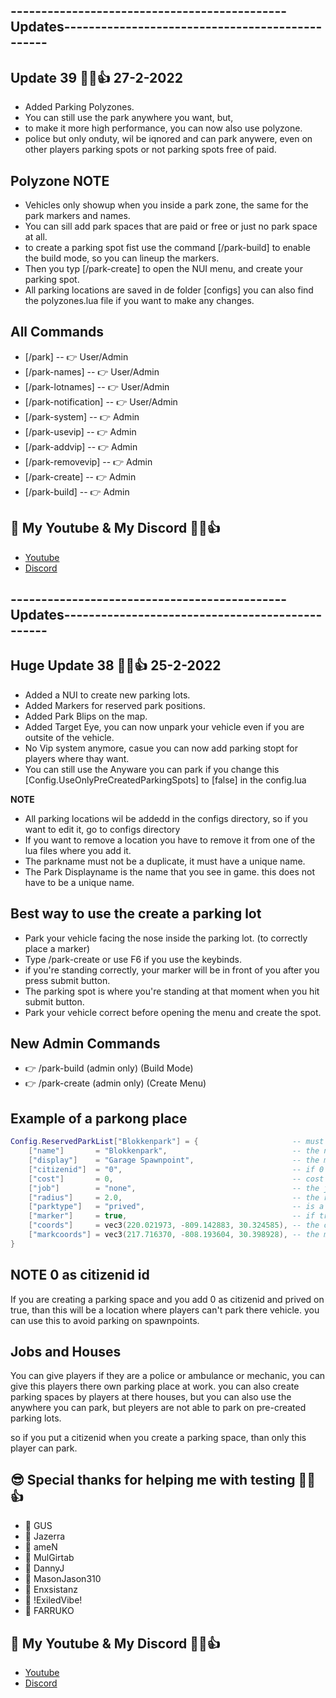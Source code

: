 ## ---------------------------------------------Updates------------------------------------------------
## Update 39 👊😉👍 27-2-2022
- Added Parking Polyzones.
- You can still use the park anywhere you want, but,
- to make it more high performance, you can now also use polyzone.
- police but only onduty, wil be iqnored and can park anywere, even on other players parking spots or not parking spots free of paid.


## Polyzone NOTE
- Vehicles only showup when you inside a park zone, the same for the park markers and names.
- You can sill add park spaces that are paid or free or just no park space at all.
- to create a parking spot fist use the command [/park-build] to enable the build mode, so you can lineup the markers.
- Then you typ [/park-create] to open the NUI menu, and create your parking spot.
- All parking locations are saved in de folder [configs] you can also find the polyzones.lua file if you want to make any changes. 


## All Commands
- [/park]              -- 👉 User/Admin
- [/park-names]        -- 👉 User/Admin
- [/park-lotnames]     -- 👉 User/Admin
- [/park-notification] -- 👉 User/Admin
- [/park-system]       -- 👉 Admin
- [/park-usevip]       -- 👉 Admin
- [/park-addvip]       -- 👉 Admin
- [/park-removevip]    -- 👉 Admin
- [/park-create]       -- 👉 Admin
- [/park-build]        -- 👉 Admin

## 🙈 My Youtube & My Discord 👊😉👍
- [Youtube](https://www.youtube.com/channel/UC6431XeIqHjswry5OYtim0A)
- [Discord](https://discord.gg/cEMSeE9dgS)


## ---------------------------------------------Updates------------------------------------------------
## Huge Update 38 👊😉👍 25-2-2022
- Added a NUI to create new parking lots.
- Added Markers for reserved park positions.
- Added Park Blips on the map.
- Added Target Eye, you can now unpark your vehicle even if you are outsite of the vehicle.
- No Vip system anymore, casue you can now add parking stopt for players where thay want.
- You can still use the Anyware you can park if you change this [Config.UseOnlyPreCreatedParkingSpots] to [false] in the config.lua

**NOTE**
- All parking locations wil be addedd in the configs directory, so if you want to edit it, go to configs directory
- If you want to remove a location you have to remove it from one of the lua files where you add it.
- The parkname must not be a duplicate, it must have a unique name.
- The Park Displayname is the name that you see in game. this does not have to be a unique name.

## Best way to use the create a parking lot
- Park your vehicle facing the nose inside the parking lot. (to correctly place a marker)
- Type /park-create or use F6 if you use the keybinds.
- if you're standing correctly, your marker will be in front of you after you press submit button. 
- The parking spot is where you're standing at that moment when you hit submit button.
- Park your vehicle correct before opening the menu and create the spot.

## New Admin Commands
- 👉 /park-build    (admin only) (Build Mode)
- 👉 /park-create   (admin only) (Create Menu)

## Example of a parkong place
```lua
Config.ReservedParkList["Blokkenpark"] = {                     -- must be a unique name
    ["name"]       = "Blokkenpark",                            -- the name of the parking place (must be a unique name)
    ["display"]    = "Garage Spawnpoint",                      -- the marker display label
    ["citizenid"]  = "0",                                      -- if 0 this had no owner and can not be use as a parking space
    ["cost"]       = 0,                                        -- cost per day, not in used yet
    ["job"]        = "none",                                   -- the job that is allowed to park
    ["radius"]     = 2.0,                                      -- the radius of this parking space
    ["parktype"]   = "prived",                                 -- is a prived parking space
    ["marker"]     = true,                                     -- if true a marker wil showup when you walk to it
    ["coords"]     = vec3(220.021973, -809.142883, 30.324585), -- the center of the parking place where the car is parked.
    ["markcoords"] = vec3(217.716370, -808.193604, 30.398928), -- the marker coord.
}
```
## NOTE 0 as citizenid id
If you are creating a parking space and you add 0 as citizenid and prived on true, 
than this will be a location where players can't park there vehicle.
you can use this to avoid parking on spawnpoints.

## Jobs and Houses 
You can give players if they are a police or ambulance or mechanic, you can give this players there own parking place at work.
you can also create parking spaces by players at there houses, but you can also use the anywhere you can park,
but pleyers are not able to park on pre-created parking lots.

so if you put a citizenid when you create a parking space, than only this player can park. 

## 😎 Special thanks for helping me with testing 👊😉👍
- 💪 GUS
- 💪 Jazerra
- 💪 ameN
- 💪 MulGirtab
- 💪 DannyJ
- 💪 MasonJason310
- 💪 Enxsistanz
- 💪 !ExiledVibe!
- 💪 FARRUKO

## 🙈 My Youtube & My Discord 👊😉👍
- [Youtube](https://www.youtube.com/channel/UC6431XeIqHjswry5OYtim0A)
- [Discord](https://discord.gg/cEMSeE9dgS)
